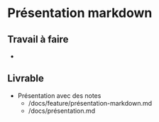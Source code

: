 # Présentation markdown

## Travail à faire
- 
## Livrable

- Présentation avec des notes 
  - /docs/feature/présentation-markdown.md
  - /docs/présentation.md